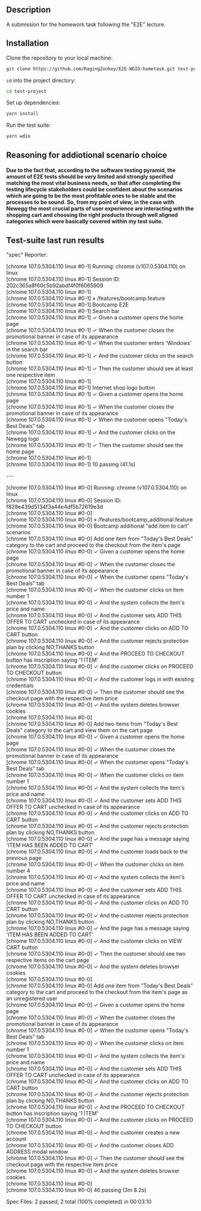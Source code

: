 ## Description

A submission for the homework task following the "E2E" lecture.

## Installation

Clone the repository to your local machine:

```bash
git clone https://github.com/RagingZonkey/E2E-WDIO-hometask.git test-project
```

`cd` into the project directory:

```bash
cd test-project
```

Set up dependencies:

```bash
yarn install
```

Run the test suite:

```bash
yarn wdio
```

## Reasoning for addiotional scenario choice

#### Due to the fact that, according to the software testing pyramid, the amount of E2E tests should be very limited and strongly specified matching the most vital business needs, so that after completing the testing lifecycle stakeholders could be confident about the scenarios which are going to be the most profitable ones to be stable and the processes to be sound. So, from my point of view, in the case with Newegg the most crucial parts of user experience are interacting with the shopping cart and choosing the right products through well aligned categories which were basically covered within my test suite.

## Test-suite last run results

"spec" Reporter:</br>

[chrome 107.0.5304.110 linux #0-1] Running: chrome (v107.0.5304.110) on linux</br>
[chrome 107.0.5304.110 linux #0-1] Session ID: 202c365a8f60c5b92abdf4f0f6065909</br>
[chrome 107.0.5304.110 linux #0-1]</br>
[chrome 107.0.5304.110 linux #0-1] » /features/bootcamp.feature</br>
[chrome 107.0.5304.110 linux #0-1] Bootcamp E2E</br>
[chrome 107.0.5304.110 linux #0-1] Search bar</br>
[chrome 107.0.5304.110 linux #0-1] ✓ Given a customer opens the home page</br>
[chrome 107.0.5304.110 linux #0-1] ✓ When the customer closes the promotional banner in case of its appearance</br>
[chrome 107.0.5304.110 linux #0-1] ✓ When the customer enters 'Windows' in the search bar</br>
[chrome 107.0.5304.110 linux #0-1] ✓ And the customer clicks on the search button</br>
[chrome 107.0.5304.110 linux #0-1] ✓ Then the customer should see at least one respective item</br>
[chrome 107.0.5304.110 linux #0-1]</br>
[chrome 107.0.5304.110 linux #0-1] Internet shop logo button</br>
[chrome 107.0.5304.110 linux #0-1] ✓ Given a customer opens the home page</br>
[chrome 107.0.5304.110 linux #0-1] ✓ When the customer closes the promotional banner in case of its appearance</br>
[chrome 107.0.5304.110 linux #0-1] ✓ When the customer opens "Today's Best Deals" tab</br>
[chrome 107.0.5304.110 linux #0-1] ✓ And the customer clicks on the Newegg logo</br>
[chrome 107.0.5304.110 linux #0-1] ✓ Then the customer should see the home page</br>
[chrome 107.0.5304.110 linux #0-1]</br>
[chrome 107.0.5304.110 linux #0-1] 10 passing (41.1s)</br>

---</br>

[chrome 107.0.5304.110 linux #0-0] Running: chrome (v107.0.5304.110) on linux</br>
[chrome 107.0.5304.110 linux #0-0] Session ID: f828e439d5134f3a44e4df5b72619e3d</br>
[chrome 107.0.5304.110 linux #0-0]</br>
[chrome 107.0.5304.110 linux #0-0] » /features/bootcamp_additional.feature</br>
[chrome 107.0.5304.110 linux #0-0] Bootcamp additional "add item to cart" scenarios</br>
[chrome 107.0.5304.110 linux #0-0] Add one item from "Today's Best Deals" category to the cart and proceed to the checkout from the item's page</br>
[chrome 107.0.5304.110 linux #0-0] ✓ Given a customer opens the home page</br>
[chrome 107.0.5304.110 linux #0-0] ✓ When the customer closes the promotional banner in case of its appearance</br>
[chrome 107.0.5304.110 linux #0-0] ✓ When the customer opens "Today's Best Deals" tab</br>
[chrome 107.0.5304.110 linux #0-0] ✓ When the customer clicks on item number 1</br>
[chrome 107.0.5304.110 linux #0-0] ✓ And the system collects the item's price and name</br>
[chrome 107.0.5304.110 linux #0-0] ✓ And the customer sets ADD THIS OFFER TO CART unchecked in case of its appearance</br>
[chrome 107.0.5304.110 linux #0-0] ✓ And the customer clicks on ADD TO CART button</br>
[chrome 107.0.5304.110 linux #0-0] ✓ And the customer rejects protection plan by clicking NO,THANKS button</br>
[chrome 107.0.5304.110 linux #0-0] ✓ And the PROCEED TO CHECKOUT button has inscription saying '1 ITEM'</br>
[chrome 107.0.5304.110 linux #0-0] ✓ And the customer clicks on PROCEED TO CHECKOUT button</br>
[chrome 107.0.5304.110 linux #0-0] ✓ And the customer logs in with existing credentials</br>
[chrome 107.0.5304.110 linux #0-0] ✓ Then the customer should see the checkout page with the respective item price</br>
[chrome 107.0.5304.110 linux #0-0] ✓ And the system deletes browser cookies</br>
[chrome 107.0.5304.110 linux #0-0]</br>
[chrome 107.0.5304.110 linux #0-0] Add two items from "Today's Best Deals" category to the cart and view them on the cart page</br>
[chrome 107.0.5304.110 linux #0-0] ✓ Given a customer opens the home page</br>
[chrome 107.0.5304.110 linux #0-0] ✓ When the customer closes the promotional banner in case of its appearance</br>
[chrome 107.0.5304.110 linux #0-0] ✓ When the customer opens "Today's Best Deals" tab</br>
[chrome 107.0.5304.110 linux #0-0] ✓ When the customer clicks on item number 1</br>
[chrome 107.0.5304.110 linux #0-0] ✓ And the system collects the item's price and name</br>
[chrome 107.0.5304.110 linux #0-0] ✓ And the customer sets ADD THIS OFFER TO CART unchecked in case of its appearance</br>
[chrome 107.0.5304.110 linux #0-0] ✓ And the customer clicks on ADD TO CART button</br>
[chrome 107.0.5304.110 linux #0-0] ✓ And the customer rejects protection plan by clicking NO,THANKS button</br>
[chrome 107.0.5304.110 linux #0-0] ✓ And the page has a message saying 'ITEM HAS BEEN ADDED TO CART'</br>
[chrome 107.0.5304.110 linux #0-0] ✓ And the customer loads back to the previous page</br>
[chrome 107.0.5304.110 linux #0-0] ✓ When the customer clicks on item number 4</br>
[chrome 107.0.5304.110 linux #0-0] ✓ And the system collects the item's price and name</br>
[chrome 107.0.5304.110 linux #0-0] ✓ And the customer sets ADD THIS OFFER TO CART unchecked in case of its appearance</br>
[chrome 107.0.5304.110 linux #0-0] ✓ And the customer clicks on ADD TO CART button</br>
[chrome 107.0.5304.110 linux #0-0] ✓ And the customer rejects protection plan by clicking NO,THANKS button</br>
[chrome 107.0.5304.110 linux #0-0] ✓ And the page has a message saying 'ITEM HAS BEEN ADDED TO CART'</br>
[chrome 107.0.5304.110 linux #0-0] ✓ And the customer clicks on VIEW CART button</br>
[chrome 107.0.5304.110 linux #0-0] ✓ Then the customer should see two respective items on the cart page</br>
[chrome 107.0.5304.110 linux #0-0] ✓ And the system deletes browser cookies</br>
[chrome 107.0.5304.110 linux #0-0]</br>
[chrome 107.0.5304.110 linux #0-0] Add one item from "Today's Best Deals" category to the cart and proceed to the checkout from the item's page as an unregistered user</br>
[chrome 107.0.5304.110 linux #0-0] ✓ Given a customer opens the home page</br>
[chrome 107.0.5304.110 linux #0-0] ✓ When the customer closes the promotional banner in case of its appearance</br>
[chrome 107.0.5304.110 linux #0-0] ✓ When the customer opens "Today's Best Deals" tab</br>
[chrome 107.0.5304.110 linux #0-0] ✓ When the customer clicks on item number 1</br>
[chrome 107.0.5304.110 linux #0-0] ✓ And the system collects the item's price and name</br>
[chrome 107.0.5304.110 linux #0-0] ✓ And the customer sets ADD THIS OFFER TO CART unchecked in case of its appearance</br>
[chrome 107.0.5304.110 linux #0-0] ✓ And the customer clicks on ADD TO CART button</br>
[chrome 107.0.5304.110 linux #0-0] ✓ And the customer rejects protection plan by clicking NO,THANKS button</br>
[chrome 107.0.5304.110 linux #0-0] ✓ And the PROCEED TO CHECKOUT button has inscription saying '1 ITEM'</br>
[chrome 107.0.5304.110 linux #0-0] ✓ And the customer clicks on PROCEED TO CHECKOUT button</br>
[chrome 107.0.5304.110 linux #0-0] ✓ And the customer creates a new account</br>
[chrome 107.0.5304.110 linux #0-0] ✓ And the customer closes ADD ADDRESS modal window</br>
[chrome 107.0.5304.110 linux #0-0] ✓ Then the customer should see the checkout page with the respective item price</br>
[chrome 107.0.5304.110 linux #0-0] ✓ And the system deletes browser cookies</br>
[chrome 107.0.5304.110 linux #0-0]</br>
[chrome 107.0.5304.110 linux #0-0] 46 passing (3m 8.2s)</br>

Spec Files: 2 passed, 2 total (100% completed) in 00:03:10
